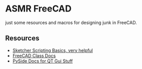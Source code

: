 # ASMR FreeCAD
just some resources and macros for designing junk in FreeCAD.

## Resources
* [Sketcher Scripting Basics, very helpful](https://wiki.freecadweb.org/Sketcher_scripting)
* [FreeCAD Class Docs](https://freecad.github.io/SourceDoc/annotated.html)
* [PySide Docs for QT Gui Stuff](https://srinikom.github.io/pyside-docs/contents.html)
